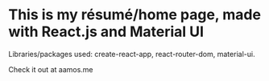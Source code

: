 # This is my résumé/home page, made with React.js and Material UI

Libraries/packages used: create-react-app, react-router-dom, material-ui.

Check it out at aamos.me
